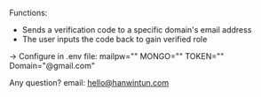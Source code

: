 Functions:

- Sends a verification code to a specific domain's email address
- The user inputs the code back to gain verified role

-> Configure in
.env file:
  mailpw=""
  MONGO=""
  TOKEN=""
  Domain="@gmail.com"

Any question? email: hello@hanwintun.com
